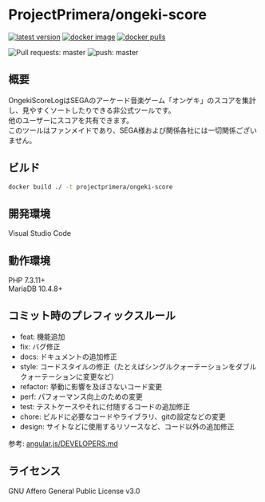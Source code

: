 # ProjectPrimera/ongeki-score

[![latest version](https://img.shields.io/github/v/release/projectprimera/ongeki-score?style=plastic)](https://github.com/ProjectPrimera/ongeki-score/releases/latest)
[![docker image](https://img.shields.io/badge/docker-projectprimera%2Fongeki--score-13618c?style=plastic)](https://hub.docker.com/r/projectprimera/ongeki-score)
[![docker pulls](https://img.shields.io/docker/pulls/projectprimera/ongeki-score?style=plastic)](https://hub.docker.com/r/projectprimera/ongeki-score)

![Pull requests: master](https://github.com/ProjectPrimera/ongeki-score/workflows/Pull%20requests:%20master/badge.svg?branch=develop)
![push: master](https://github.com/ProjectPrimera/ongeki-score/workflows/push:%20master/badge.svg)

## 概要

OngekiScoreLogはSEGAのアーケード音楽ゲーム「オンゲキ」のスコアを集計し、見やすくソートしたりできる非公式ツールです。  
他のユーザーにスコアを共有できます。  
このツールはファンメイドであり、SEGA様および関係各社には一切関係ございません。

## ビルド

```sh
docker build ./ -t projectprimera/ongeki-score
```

## 開発環境

Visual Studio Code

## 動作環境

PHP 7.3.11+  
MariaDB 10.4.8+  

## コミット時のプレフィックスルール

- feat: 機能追加
- fix: バグ修正
- docs: ドキュメントの追加修正
- style: コードスタイルの修正（たとえばシングルクォーテーションをダブルクォーテーションに変更など）
- refactor: 挙動に影響を及ぼさないコード変更
- perf: パフォーマンス向上のための変更
- test: テストケースやそれに付随するコードの追加修正
- chore: ビルドに必要なコードやライブラリ、gitの設定などの変更
- design: サイトなどに使用するリソースなど、コード以外の追加修正

参考: [angular.js/DEVELOPERS.md](https://github.com/angular/angular.js/blob/master/DEVELOPERS.md#type)

## ライセンス

GNU Affero General Public License v3.0
